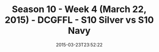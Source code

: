 ---
title: Season 10 - Week 4 (March 22, 2015) - DCGFFL - S10 Silver vs S10 Navy
teams-score:
- team: _teams/s10-silver.md
  score:
- team: _teams/s10-navy.md
  score: 22
mvp: Nolan L. (Silver), Tyler E. (Navy)
game-ball: N/A
sportsperson: ''
season: 10
week: 4
date: '2015-03-23T23:52:22'
pageid: season-10-week-four-4441-vs-4433
---